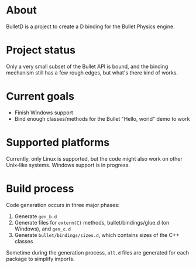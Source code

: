 # About #

BulletD is a project to create a D binding for the Bullet Physics engine.

# Project status #

Only a very small subset of the Bullet API is bound, and the binding mechanism still has a few rough edges, but what's there kind of works.

# Current goals #

* Finish Windows support
* Bind enough classes/methods for the Bullet "Hello, world" demo to work

# Supported platforms #

Currently, only Linux is supported, but the code might also work on other Unix-like systems. Windows support is in progress.

# Build process #

Code generation occurs in three major phases:

1. Generate `gen_b.d`
2. Generate files for `extern(C)` methods, bullet/bindings/glue.d (on Windows), and `gen_c.d`
3. Generate `bullet/bindings/sizes.d`, which contains sizes of the C++ classes

Sometime during the generation process, `all.d` files are generated for each package to simplify imports.

